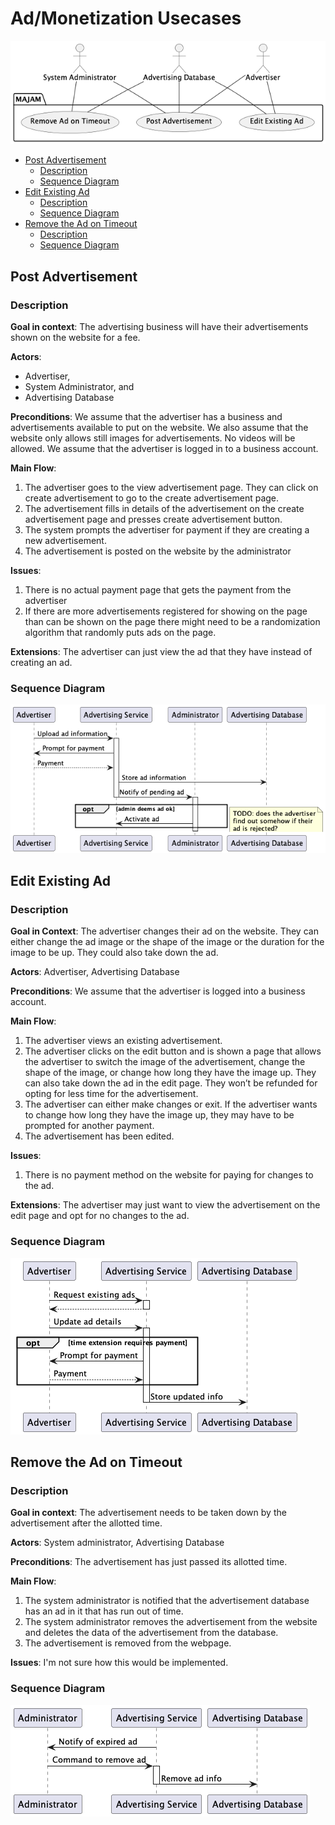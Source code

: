 
Ad/Monetization Usecases
========================

![Ads/Monetization Usecase Diagram](diagrams/adsmonetization.png)

<!-- TOC -->
  * [Post Advertisement](#post-advertisement)
    * [Description](#description)
    * [Sequence Diagram](#sequence-diagram)
  * [Edit Existing Ad](#edit-existing-ad)
    * [Description](#description-1)
    * [Sequence Diagram](#sequence-diagram-1)
  * [Remove the Ad on Timeout](#remove-the-ad-on-timeout)
    * [Description](#description-2)
    * [Sequence Diagram](#sequence-diagram-2)
<!-- TOC -->

## Post Advertisement

### Description

**Goal in context**: The advertising business will have their advertisements shown on the website for a fee.

**Actors**:

- Advertiser,
- System Administrator, and
- Advertising Database

**Preconditions**: We assume that the advertiser has a business and
advertisements available to put on the website. We also assume that the
website only allows still images for advertisements. No videos will be
allowed. We assume that the advertiser is logged in to a business
account.

**Main Flow**:

1. The advertiser goes to the view advertisement page. They can click on create advertisement to go to the create advertisement page.
2. The advertisement fills in details of the advertisement on the create advertisement page and presses create advertisement button.
3. The system prompts the advertiser for payment if they are creating a
   new advertisement.
4. The advertisement is posted on the website by the administrator

**Issues**:

1. There is no actual payment page that gets the payment from the advertiser
2. If there are more advertisements registered for showing on the page than
   can be shown on the page there might need to be a randomization
   algorithm that randomly puts ads on the page.

**Extensions**:
The advertiser can just view the ad that they have instead of creating an
ad.

### Sequence Diagram

![Sequence Diagram](diagrams/sequence_diagrams/postad.png)

## Edit Existing Ad

### Description

**Goal in Context**: The advertiser changes their ad on the website.
They can either change the ad image or the shape of the image or the
duration for the image to be up. They could also take down the ad.

**Actors**: Advertiser, Advertising Database

**Preconditions**: We assume that the advertiser is logged into a business
account.

**Main Flow**:

1. The advertiser views an existing
   advertisement.
2. The advertiser clicks on the edit button
   and is shown a page that allows the advertiser to
   switch the image of the advertisement, change
   the shape of the image, or change how long they
   have the image up. They can also take down the
   ad in the edit page. They won’t be refunded for
   opting for less time for the advertisement.
3. The advertiser can either make changes
   or exit. If the advertiser wants to change how
   long they have the image up, they may have to be
   prompted for another payment.
4. The advertisement has been edited.

**Issues**:
1. There is no payment method on the
   website for paying for changes to the ad.

**Extensions**: The advertiser may just want to view the
advertisement on the edit page and opt for no
changes to the ad.

### Sequence Diagram

![Sequence Diagram](diagrams/sequence_diagrams/editad.png)

## Remove the Ad on Timeout

### Description

**Goal in context**: The advertisement needs to be taken down by the
advertisement after the allotted time.

**Actors**: System administrator, Advertising Database

**Preconditions**: The advertisement has just passed its allotted time.

**Main Flow**:
1. The system administrator is notified that the
   advertisement database has an ad in it that has
   run out of time.
2. The system administrator removes the
   advertisement from the website and deletes the
   data of the advertisement from the database.
3. The advertisement is removed from the
   webpage.

**Issues**:
I'm not sure how this would be implemented.

### Sequence Diagram

![Sequence Diagram](diagrams/sequence_diagrams/timeout.png)
